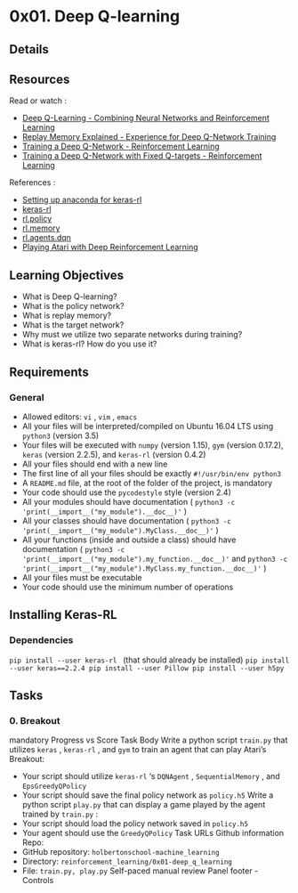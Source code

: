 # 0x01. Deep Q-learning

## Details

## Resources

Read or watch :

- [Deep Q-Learning - Combining Neural Networks and Reinforcement Learning](https://intranet.hbtn.io/rltoken/vf8M2yFL9vWcFftBWFG2KQ)
- [Replay Memory Explained - Experience for Deep Q-Network Training](https://intranet.hbtn.io/rltoken/LciKBr548xY_iD4QkUatNw)
- [Training a Deep Q-Network - Reinforcement Learning](https://intranet.hbtn.io/rltoken/ZwReaNdr4Ei4GxWr-56oFg)
- [Training a Deep Q-Network with Fixed Q-targets - Reinforcement Learning](https://intranet.hbtn.io/rltoken/xAP3VzSnw0HLwjrBRn46Xw)

References :

- [Setting up anaconda for keras-rl](https://intranet.hbtn.io/rltoken/Q8hBeid5HHPA_YToSl5evg)
- [keras-rl](https://intranet.hbtn.io/rltoken/mSQhyiu7FEaFi_qTft1G2w)
- [rl.policy](https://github.com/keras-rl/keras-rl/blob/master/rl/policy.py)
- [rl.memory](https://github.com/keras-rl/keras-rl/blob/master/rl/memory.py)
- [rl.agents.dqn](https://github.com/keras-rl/keras-rl/blob/master/rl/agents/dqn.py)
- [Playing Atari with Deep Reinforcement Learning](https://intranet.hbtn.io/rltoken/SekcqEIbg0hxdEvoQSB-kA)

## Learning Objectives

- What is Deep Q-learning?
- What is the policy network?
- What is replay memory?
- What is the target network?
- Why must we utilize two separate networks during training?
- What is keras-rl? How do you use it?

## Requirements

### General

- Allowed editors: `vi` , `vim` , `emacs`
- All your files will be interpreted/compiled on Ubuntu 16.04 LTS using `python3` (version 3.5)
- Your files will be executed with `numpy` (version 1.15), `gym` (version 0.17.2), `keras` (version 2.2.5), and `keras-rl` (version 0.4.2)
- All your files should end with a new line
- The first line of all your files should be exactly `#!/usr/bin/env python3`
- A `README.md` file, at the root of the folder of the project, is mandatory
- Your code should use the `pycodestyle` style (version 2.4)
- All your modules should have documentation ( `python3 -c 'print(__import__("my_module").__doc__)'` )
- All your classes should have documentation ( `python3 -c 'print(__import__("my_module").MyClass.__doc__)'` )
- All your functions (inside and outside a class) should have documentation ( `python3 -c 'print(__import__("my_module").my_function.__doc__)'` and `python3 -c 'print(__import__("my_module").MyClass.my_function.__doc__)'` )
- All your files must be executable
- Your code should use the minimum number of operations

## Installing Keras-RL

### Dependencies

`pip install --user keras-rl `
(that should already be installed)
`pip install --user keras==2.2.4 pip install --user Pillow pip install --user h5py `

## Tasks

### 0. Breakout

mandatory Progress vs Score Task Body Write a python script `train.py` that utilizes `keras` , `keras-rl` , and `gym` to train an agent that can play Atari’s Breakout:

- Your script should utilize `keras-rl` ‘s `DQNAgent` , `SequentialMemory` , and `EpsGreedyQPolicy`
- Your script should save the final policy network as `policy.h5` Write a python script `play.py` that can display a game played by the agent trained by `train.py` :
- Your script should load the policy network saved in `policy.h5`
- Your agent should use the `GreedyQPolicy` Task URLs Github information Repo:
- GitHub repository: `holbertonschool-machine_learning`
- Directory: `reinforcement_learning/0x01-deep_q_learning`
- File: `train.py, play.py` Self-paced manual review Panel footer - Controls
